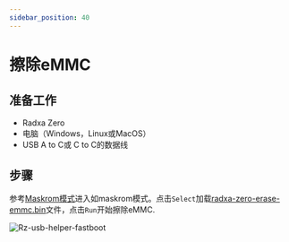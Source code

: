 ```yaml
---
sidebar_position: 40
---
```


# 擦除eMMC

## 准备工作

- Radxa Zero
- 电脑（Windows，Linux或MacOS）
- USB A to C或 C to C的数据线

## 步骤

参考[Maskrom模式](/zero/zero/maskrom)进入如maskrom模式。点击`Select`加载[radxa-zero-erase-emmc.bin](https://dl.radxa.com/zero/images/loader/radxa-zero-erase-emmc.bin)文件，点击`Run`开始擦除eMMC.

![Rz-usb-helper-fastboot](/img/zero/zero/Rz-usb-helper-fastboot.webp)
